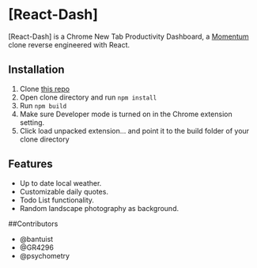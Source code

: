 # [React-Dash]

[React-Dash] is a Chrome New Tab Productivity Dashboard, a [Momentum](https://momentumdash.com/) clone reverse engineered with React.

## Installation

1. Clone [this repo](https://github.com/GR4296/team-turtles42.git)
2. Open clone directory and run `npm install`
3. Run `npm build`
4. Make sure Developer mode is turned on in the Chrome extension setting.
5. Click load unpacked extension... and point it to the build folder of your clone directory

## Features

* Up to date local weather.
* Customizable daily quotes.
* Todo List functionality.
* Random landscape photography as background.

##Contributors

* @bantuist
* @GR4296
* @psychometry

